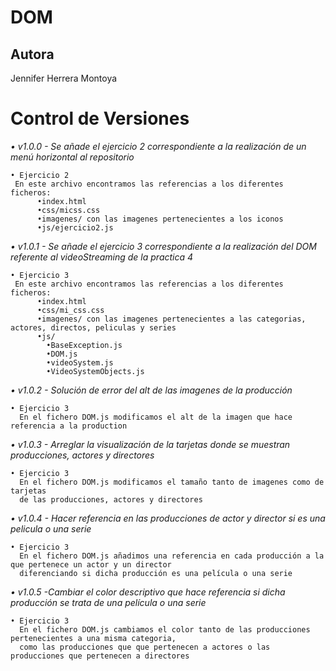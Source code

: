 # DOM

## Autora
Jennifer Herrera Montoya

# Control de Versiones
_• v1.0.0 - Se añade el ejercicio 2 correspondiente a la realización de un menú horizontal al repositorio_
```
• Ejercicio 2
 En este archivo encontramos las referencias a los diferentes ficheros:
      •index.html
      •css/micss.css
      •imagenes/ con las imagenes pertenecientes a los iconos
      •js/ejercicio2.js
```
_• v1.0.1 - Se añade el ejercicio 3 correspondiente a la realización del DOM referente al videoStreaming de la practica 4_
```
• Ejercicio 3
 En este archivo encontramos las referencias a los diferentes ficheros:
      •index.html
      •css/mi_css.css
      •imagenes/ con las imagenes pertenecientes a las categorias, actores, directos, peliculas y series
      •js/
        •BaseException.js
        •DOM.js
        •videoSystem.js
        •VideoSystemObjects.js
```

_• v1.0.2 - Solución de error del alt de las imagenes de la producción_
```
• Ejercicio 3
  En el fichero DOM.js modificamos el alt de la imagen que hace referencia a la production
```
_• v1.0.3 - Arreglar la visualización de la tarjetas donde se muestran producciones, actores y directores_
```
• Ejercicio 3
  En el fichero DOM.js modificamos el tamaño tanto de imagenes como de tarjetas 
  de las producciones, actores y directores
```
_• v1.0.4 - Hacer referencia en las producciones de actor y director si es una pelicula o una serie_
```
• Ejercicio 3
  En el fichero DOM.js añadimos una referencia en cada producción a la que pertenece un actor y un director 
  diferenciando si dicha producción es una película o una serie
```
_• v1.0.5 -Cambiar el color descriptivo que hace referencia si dicha producción se trata de una película o una serie_
```
• Ejercicio 3
  En el fichero DOM.js cambiamos el color tanto de las producciones pertenecientes a una misma categoria, 
  como las producciones que que pertenecen a actores o las producciones que pertenecen a directores
```
